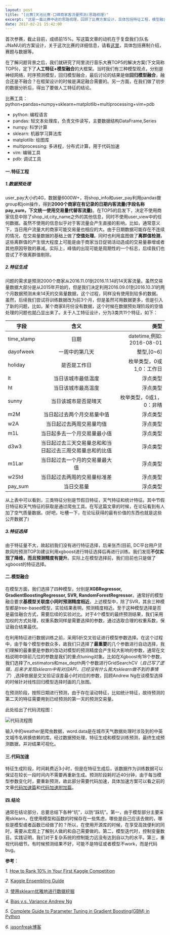 ```yaml
---
layout: post
title: "[比赛]天池比赛-口碑商家客流量预测(思路梳理)"
excerpt: "这是一篇比赛中途的思路梳理，回顾了比赛方案设计，具体包括特征工程，模型融合，代码加速三部分，以期从过去激发新想法。"
date: 2017-02-21 15:42:00
---
```


首次参赛，截止目前，成绩前15%。写这篇文章的动机在于复盘我们(队名JNaNU)的方案设计，关于这次比赛的详细信息，请看[这里](https://tianchi.shuju.aliyun.com/competition/introduction.htm?spm=5176.100065.200879.2.1AdQ9T&raceId=231591)，具体包括赛制介绍，赛题与数据等。

在了解问题背景之后，我们就研究了阿里流行音乐大赛TOP5的解决方案(下文简称TOP5)，定下了**人工特征+模型融合**的大框架。当时我们有三种模型观点，分别是神经网络，时序预测模型，回归模型融合，最后讨论的结果是做**回归模型融合**，融合还是不融合？在框架设计的时候是满足融合需要的。另一方面，在我们做了初步的数据分析后，得出了要做人工特征的结论。

比赛工具： python+pandas+numpy+sklearn+matplotlib+multiprocessing+vim+pdb

* python: 编程语言
* pandas: 轻文本处理库，负责文件读写，主要数据结构DataFrame,Series
* numpy: 科学计算
* sklearn: 机器学习算法库
* matplotlib: 绘图库
* multiprocessing: 多进程，分布式计算，用于代码加速
* vim: 编辑工具
* pdb: 调试工具

#### 一.特征工程
    
##### 1.数据预处理

user_pay大小约4G，数据量6000W+，将shop_info和user_pay利用pandas做group和join操作，得到**2000个商家在有记录的日期内客流量(字段名称pay_sum，下文统一使用交易量代替客流量)**。在TOP5的启发下，决定不使用商家信息中除了shop\_id,city\_name之外的其他信息，同时不使用user_view中的任何数据。虽然不使用的信息似乎对于客流量会产生直接的影响，比如，通常意义下，当日用户流量大的商家可能交易量也相应的大。由于日期数据可能存在不连续的情况，在交易量数据的基础上做了**空值处理**。同时也利用盒图做了**离群值检测**，这些离群值的产生很大程度上可能是由于商家当日促销活动造成的交易量暴增或者其他原因导致的暴减。实际上，峰值的出现可能是周期性的一个标志，后续我们也尝试了不做离群值剔除。

##### 2.特征生成

问题的需求是预测2000个商家从2016.11.01到2016.11.14的14天客流量。虽然交易量数据大部分是从2015年开始的，但是我们决定利用2016.09.01到2016.10.31的两个月数据预测未来14天的交易量数据，这个过程，同样没有使用到较多的数据。虽然，后续我们尝试将训练数据改为前3个月，但是虽然可用数据更多，但是引入了新的问题，比如，某个商家8月份没有数据，这个时候在数据预处理阶段的空值处理的问题也就凸显出来了。关于人工特征设计，分为3类共11个特征，如下：

|字段|含义|类型|
|---|:---:|--:|
|time_stamp|日期|datetime,例如: 2016-08-01|
|dayofweek|一周中的第几天|整型,[0~6]|
|holiday|是否是工作日|枚举类型，0或1,0：工作日|
|lt|当日该城市最低温度|浮点类型|
|ht|当日该城市最高温度|浮点类型|
|sunny|当日该城市是否是晴天|枚举类型，0或1，0：非晴|
|m2M|当日起过去两个月交易量中值|浮点类型|
|w2A|当日起过去两周交易量均值|浮点类型|
|m1L|当日起多去一个月交易量最小值|浮点类型|
|d3w3|当日起过去三天交易量总和和当日起过去三周交易量总和的比值|浮点类型|
|m1Lar|当日起过去一个月的交易量最大值|浮点类型|
|w2Std|当日起过去两周的交易量标准差|浮点类型|
|pay_sum|当日交易量|浮点类型|

从上表中可以看到，三类特征分别是节假日特征，天气特征和统计特征。其中节假日特征和天气特征的获取是通过爬虫工具。在写这篇文章的时候，在论坛看到有人加了空气质量数据。(好吧，吐槽一下，在论坛获得的最有价值的东西也就是这些公开数据了)

##### 3.特征选择
    
由于特征量不大，故起初我们没有进行特征选择，后来张杰(目前, DC平台用户贷款风险预测TOP3)建议利用xgboost进行特征选择后再进行训练。我们发现**不仅实现了降维，而且预测精度有提升**。实际上在模型选择前，我们目前也只是做了xgboost的特征选择。

#### 二.模型融合
     
在模型方面，我们选择了四种模型，分别是**XGBRegressor, GradientBoostingRegressor, SVR, RandomForestRegressor**。通常好的模型融合要求**基模型关联度小同时预测精度相近**。上述模型中，除了SVR，其余三种模型都是tree-based模型，实验结果表明，预测精度相近。至于这种模型选择是否是最佳融合方式，需要后续的实验对比。对于4个模型的最终预测结果，我们采用加权的方式处理，权重系数同样是需要选择的参数，通过选取合理的权重系数，保证融合结果最优。

在利用特征进行数据训练之前，采用5折交叉验证进行模型参数选择。在这个过程中，由于每个模型参数众多，故我们只选择了**最重要**的几个参数进行自动选择，我们理解的最重要是参数的改动对模型的预测精度会产生较大影响的参数，通常在文档说明中排前几位的参数是我们的重点tuning对象。比如在Xgboost有18个参数，我们选择了n_estimators和max_depth两个参数进行GridSearchCV（_自己写了逻辑，后来才发现sklearn中有对应API，已经没有什么我大sklearn做不到的事情了_）,选择依据是交叉验证误差最小时对应的参数，回顾Andrew Ng在谈模型选择的时候针对线性回归模型选择时画的几张图。

在预测阶段，按照日期进行预测，由于存在滚动特征，比如统计特征，故待预测的第二天的特征需要用到已经预测的第一天的预测交易量。

此处给出了代码流程图：

![代码流程图](http://wx3.sinaimg.cn/mw690/aba7d18bgy1fcx8hi80x3j20dx0jrabb.jpg)

输入中的weather是爬虫数据，word.data是在城市天气数据处理时涉及到的中英文城市名转换依赖的库。经过数据预处理，特征生成和模型训练预测，最终生成预测数据，并对结果可视化。

#### 三.代码加速

特征生成阶段，时间耗费近3小时，但是在特征生成后，该数据作为训练数据可以保证在较长一段时间内不需要再重新生成。预测阶段耗时近40分钟，由于每当模型参数变化时，要重新预测，故此部分需要代码加速，具体加速方案可以看之前的文章[代码加速篇](https://zhpmatrix.github.io/2017/02/19/speed-up/)和[代码加速附加篇](https://zhpmatrix.github.io/2017/02/19/speed-up-distributed/)。

#### 四.结论

通常在结论部分，总要总结下各种“坑”，以防“踩坑”。第一，由于模型部分主要采用sklearn，在使用模型和函数的时候存在一些焦虑，哪些是自己应该去做的，哪些是模型或者函数已经做了的？所以，在使用开源库的时候，在享受高效便利的同时，需要从宏观上了解别人做的和自己需要做的。第二，模型迭代时，控制变量数目。实践证明，我们对于复杂系统的控制能力远没有达到自以为的水平。第三，重视代码细节。有时候预测结果不好，可能不是特征或者模型不work，而是代码bug。

**参考**：

*1.* [How to Rank 10% in Your First Kaggle Competition](https://dnc1994.com/2016/05/rank-10-percent-in-first-kaggle-competition-en/)

*2.* [Kaggle Ensembling Guide](http://mlwave.com/kaggle-ensembling-guide/)

*3.* [使用sklearn优雅地进行数据挖掘](http://www.cnblogs.com/jasonfreak/p/5448462.html)

*4.* [Bias v.s. Variance Andrew Ng](http://blog.csdn.net/abcjennifer/article/details/7797502)

*5.* [Complete Guide to Parameter Tuning in Gradient Boosting(GBM) in Python](https://www.analyticsvidhya.com/blog/2016/02/complete-guide-parameter-tuning-gradient-boosting-gbm-python/)

*6.* [jasonfreak博客](http://www.cnblogs.com/jasonfreak/tag/%E6%95%B0%E6%8D%AE%E6%8C%96%E6%8E%98/)

